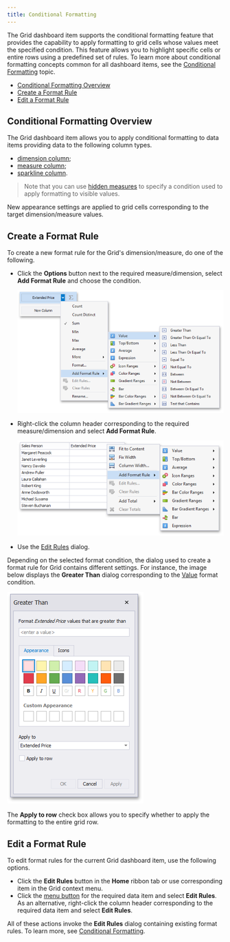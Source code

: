 ```yaml
---
title: Conditional Formatting
---
```

The Grid dashboard item supports the conditional formatting feature that provides the capability to apply formatting to grid cells whose values meet the specified condition. This feature allows you to highlight specific cells or entire rows using a predefined set of rules. To learn more about conditional formatting concepts common for all dashboard items, see the [Conditional Formatting](../../../../../dashboard-for-desktop/articles/dashboard-designer/appearance-customization/conditional-formatting.md) topic.
* [Conditional Formatting Overview](#conditional-formatting-overview)
* [Create a Format Rule](#create-a-format-rule)
* [Edit a Format Rule](#edit-a-format-rule)

## <a name="conditional-formatting-overview"/>Conditional Formatting Overview
The Grid dashboard item allows you to apply conditional formatting to data items providing data to the following column types.
* [dimension column](../../../../../dashboard-for-desktop/articles/dashboard-designer/designing-dashboard-items/grid/columns/dimension-column.md);
* [measure column](../../../../../dashboard-for-desktop/articles/dashboard-designer/designing-dashboard-items/grid/columns/measure-column.md);
* [sparkline column](../../../../../dashboard-for-desktop/articles/dashboard-designer/designing-dashboard-items/grid/columns/sparkline-column.md).

> Note that you can use [hidden measures](../../../../../dashboard-for-desktop/articles/dashboard-designer/binding-dashboard-items-to-data/hidden-data-items.md) to specify a condition used to apply formatting to visible values.

New appearance settings are applied to grid cells corresponding to the target dimension/measure values.

## <a name="create-a-format-rule"/>Create a Format Rule
To create a new format rule for the Grid's dimension/measure, do one of the following.
* Click the **Options** button next to the required measure/dimension, select **Add Format Rule** and choose the condition.
	
	![AddFormatRule_ValueItem](../../../../images/Img118549.png)
* Right-click the column header corresponding to the required measure/dimension and select **Add Format Rule**.
	
	![Grid_CreateNewRule_ColumnHeader](../../../../images/Img118700.png)
* Use the [Edit Rules](#edit-a-format-rule) dialog.

Depending on the selected format condition, the dialog used to create a format rule for Grid contains different settings.
For instance, the image below displays the **Greater Than** dialog corresponding to the [Value](../../../../../dashboard-for-desktop/articles/dashboard-designer/appearance-customization/conditional-formatting/value.md) format condition.

![GreaterThanDialog](../../../../images/Img118555.png)

The **Apply to row** check box allows you to specify whether to apply the formatting to the entire grid row.

## <a name="edit-a-format-rule"/>Edit a Format Rule
To edit format rules for the current Grid dashboard item, use the following options.
* Click the **Edit Rules** button in the **Home** ribbon tab or use corresponding item in the Grid context menu.
* Click the [menu button](../../../../../dashboard-for-desktop/articles/dashboard-designer/ui-elements/data-items-pane.md) for the required data item and select **Edit Rules**. As an alternative, right-click the column header corresponding to the required data item and select **Edit Rules**.

All of these actions invoke the **Edit Rules** dialog containing existing format rules. To learn more, see [Conditional Formatting](../../../../../dashboard-for-desktop/articles/dashboard-designer/appearance-customization/conditional-formatting.md).